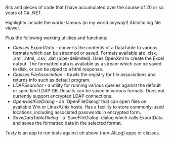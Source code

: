 Bits and pieces of code that I have accumulated over the course of 20 or so years of C# .NET.

Highlights include the world-famous (in my world anyway!) AbInitio log file viewer.

Plus the following working utilities and functions:
* *Classes.ExportData* - converts the contents of a DataTable to various formats which can be streamed or saved. Formats available are .xlsx, .xml, .html, .csv, .dat (pipe-delimited). Uses OpenXml to create the Excel output. The formatted data is available as a stream which can be saved to disk, or can be piped to a html response.
* *Classes.FileAssociation* - trawls the registry for file associations and returns info such as default program.
* *LDAPSearcher* - a utility for running various queries against the default or specified LDAP DB. Results can be saved in various formats. Does not currently support encrypted LDAP connections.
* *OpenHostFileDialog* - an 'OpenFileDialog' that can open files on available Win or Linux/Unix hosts. Has a facility to store commonly-used locations, including associated passwords in encrypted form.
* *SaveDataTableDialog* - a 'SaveFileDialog' dialog which calls ExportData and saves the formatted data in the selected format.

*Testy* is an app to run tests against eh above (non-AILog) apps or classes.

